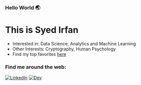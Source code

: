 ### Hello World 🌏
# This is Syed Irfan
- Interested in: Data Science, Analytics and Machine Learning
- Other Interests: Cryptography, Human Psychology
- Find my top favorites [here](https://syedirfan.netlify.app/myfavourites)

### Find me around the web:
[![LinkedIn](https://img.shields.io/badge/LinkedIn-%230077B5.svg?&style=for-the-badge&logo=linkedin&logoColor=white)](https://www.linkedin.com/in/syedirfanx/)
[![Dev](https://img.shields.io/badge/-Hackerrank-2EC866?style=for-the-badge&logo=HackerRank&logoColor=white)](https://www.hackerrank.com/syedirfanx)
